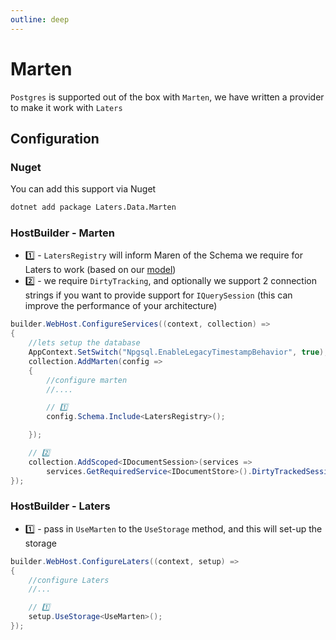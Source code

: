 ```yaml
---
outline: deep
---
```


# Marten

`Postgres` is supported out of the box with `Marten`, we have written a provider to make it work with `Laters`

## Configuration

### Nuget

You can add this support via Nuget

```sh
dotnet add package Laters.Data.Marten
```

### HostBuilder - Marten

- 1️⃣ - `LatersRegistry` will inform Maren of the Schema we require for Laters to work (based on our [model](../overview/model.md))
- 2️⃣ - we require `DirtyTracking`, and optionally we support 2 connection strings if you want to provide support for `IQuerySession` (this can improve the performance of your architecture)

```csharp
builder.WebHost.ConfigureServices((context, collection) =>
{
    //lets setup the database
    AppContext.SetSwitch("Npgsql.EnableLegacyTimestampBehavior", true);
    collection.AddMarten(config =>
    {
        //configure marten
        //....

        // 1️⃣  
        config.Schema.Include<LatersRegistry>();

    });

    // 2️⃣
    collection.AddScoped<IDocumentSession>(services =>
        services.GetRequiredService<IDocumentStore>().DirtyTrackedSession());
});
```

### HostBuilder - Laters

- 1️⃣ - pass in `UseMarten` to the `UseStorage` method, and this will set-up the storage

```csharp
builder.WebHost.ConfigureLaters((context, setup) =>
{
    //configure Laters
    //...

    // 1️⃣
    setup.UseStorage<UseMarten>(); 
});
```



